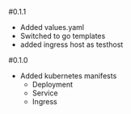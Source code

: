 #0.1.1
* Added values.yaml
* Switched to go templates
* added ingress host as testhost

#0.1.0
* Added kubernetes manifests
    * Deployment
    * Service
    * Ingress